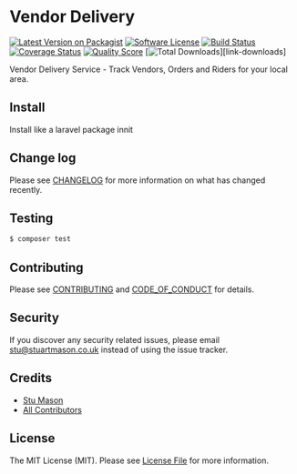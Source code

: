 # Vendor Delivery

[![Latest Version on Packagist][ico-version]][link-packagist]
[![Software License][ico-license]](LICENSE.md)
[![Build Status][ico-travis]][link-travis]
[![Coverage Status][ico-scrutinizer]][link-scrutinizer]
[![Quality Score][ico-code-quality]][link-code-quality]
[![Total Downloads][ico-downloads]][link-downloads]

Vendor Delivery Service - Track Vendors, Orders and Riders for your local area. 

## Install

Install like a laravel package innit

## Change log

Please see [CHANGELOG](CHANGELOG.md) for more information on what has changed recently.

## Testing

``` bash
$ composer test
```

## Contributing

Please see [CONTRIBUTING](CONTRIBUTING.md) and [CODE_OF_CONDUCT](CODE_OF_CONDUCT.md) for details.

## Security

If you discover any security related issues, please email stu@stuartmason.co.uk instead of using the issue tracker.

## Credits

- [Stu Mason][link-author]
- [All Contributors][link-contributors]

## License

The MIT License (MIT). Please see [License File](LICENSE.md) for more information.

[ico-version]: https://img.shields.io/packagist/v/stumason/vendor-delivery.svg?style=flat-square
[ico-license]: https://img.shields.io/badge/license-MIT-brightgreen.svg?style=flat-square
[ico-travis]: https://img.shields.io/travis/stumason/vendor-delivery/master.svg?style=flat-square
[ico-scrutinizer]: https://img.shields.io/scrutinizer/coverage/g/stumason/vendor-delivery.svg?style=flat-square
[ico-code-quality]: https://img.shields.io/scrutinizer/g/stumason/vendor-delivery.svg?style=flat-square
[ico-downloads]: https://img.shields.io/packagist/dt/stumason/vendor-delivery.svg?style=flat-square

[link-packagist]: https://packagist.org/packages/stumason/vendor-delivery
[link-travis]: https://travis-ci.org/stumason/vendor-delivery
[link-scrutinizer]: https://scrutinizer-ci.com/g/stumason/vendor-delivery/code-structure
[link-code-quality]: https://scrutinizer-ci.com/g/stumason/vendor-delivery
[link-author]: https://github.com/stumason
[link-contributors]: ../../contributors